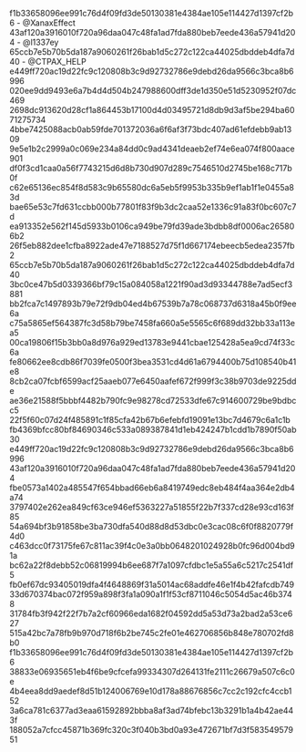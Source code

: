 f1b33658096ee991c76d4f09fd3de50130381e4384ae105e114427d1397cf2b6 - @XanaxEffect
43af120a3916010f720a96daa047c48fa1ad7fda880beb7eede436a57941d204 - @l1337ey
65ccb7e5b70b5da187a9060261f26bab1d5c272c122ca44025dbddeb4dfa7d40 - @CTPAX_HELP
e449ff720ac19d22fc9c120808b3c9d92732786e9debd26da9566c3bca8b6996
020ee9dd9493e6a7b4d4d504b247988600dff3de1d350e51d5230952f07dc469
2698dc913620d28cf1a864453b17100d4d03495721d8db9d3af5be294ba6071275734
4bbe7425088acb0ab59fde701372036a6f6af3f73bdc407ad61efdebb9ab1309
9e5e1b2c2999a0c069e234a84dd0c9ad4341deaeb2ef74e6ea074f800aace901 
df0f3cd1caa0a56f7743215d6d8b730d907d289c7546510d2745be168c717b0f
c62e65136ec854f8d583c9b65580dc6a5eb5f9953b335b9ef1ab1f1e0455a83d 
bae65e53c7fd631ccbb000b77801f83f9b3dc2caa52e1336c91a83f0bc607c7d 
ea913352e562f145d5933b0106ca949be79fd39ade3bdbb8df0006ac265806b2 
26f5eb882dee1cfba8922ade47e7188527d75f1d667174ebeecb5edea2357fb2
65ccb7e5b70b5da187a9060261f26bab1d5c272c122ca44025dbddeb4dfa7d40
3bc0ce47b5d0339366bf79c15a084058a1221f90ad3d93344788e7ad5ecf3881
bb2fca7c1497893b79e72f9db04ed4b67539b7a78c068737d6318a45b0f9ee6a
c75a5865ef564387fc3d58b79be7458fa660a5e5565c6f689dd32bb33a113ea5 
00ca19806f15b3bb0a8d976a929ed13783e9441cbae125428a5ea9cd74f33c6a
fe80662ee8cdb86f7039fe0500f3bea3531cd4d61a6794400b75d108540b41e8
8cb2ca07fcbf6599acf25aaeb077e6450aafef672f999f3c38b9703de9225dde 
ae36e21588f5bbbf4482b790fc9e98278cd72533dfe67c914600729be9bdbcc5 
22f5f60c07d24f485891c1f85cfa42b67b6efebfd19091e13bc7d4679c6a1c1b 
fb4369bfcc80bf84690346c533a089387841d1eb424247b1cdd1b7890f50ab30
e449ff720ac19d22fc9c120808b3c9d92732786e9debd26da9566c3bca8b6996 
43af120a3916010f720a96daa047c48fa1ad7fda880beb7eede436a57941d204 
fbe0573a1402a485547f654bbad66eb6a8419749edc8eb484f4aa364e2db4a74 
3797402e262ea849cf63ce946ef5363227a51855f22b7f337cd28e93cd163f85 
54a694bf3b91858be3ba730dfa540d88d8d53dbc0e3cac08c6f0f8820779f4d0
c463dcc0f73175fe67c811ac39f4c0e3a0bb0648201024928b0fc96d004bd91a
bc62a22f8debb52c06819994b6ee687f7a1097cfdbc1e5a55a6c5217c2541df5 
fb0ef67dc93405019dfa4f4648869f31a5014ac68addfe46e1f4b42fafcdb749
33d670374bac072f959a898f3fa1a090a1f1f53cf8711046c5054d5ac46b3748
31784fb3f942f22f7b7a2cf60966eda1682f04592dd5a53d73a2bad2a53ce627
515a42bc7a78fb9b970d718f6b2be745c2fe01e462706856b848e780702fd8b0
f1b33658096ee991c76d4f09fd3de50130381e4384ae105e114427d1397cf2b6
38833e06935651eb4f6be9cfcefa99334307d264131fe2111c26679a507c6c0e
4b4eea8dd9aedef8d51b124006769e10d178a88676856c7cc2c192cfc4ccb152
3a6ca781c6377ad3eaa61592892bbba8af3ad74bfebc13b3291b1a4b42ae443f
188052a7cfcc45871b369fc320c3f040b3bd0a93e472671bf7d3f58354957951
